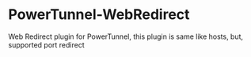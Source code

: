 # PowerTunnel-WebRedirect
Web Redirect plugin for PowerTunnel, this plugin is same like hosts, but, supported port redirect
